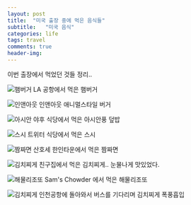 ```yaml
---
layout: post
title:  "미국 출장 중에 먹은 음식들"
subtitle:   "미국 음식"
categories: life
tags: travel
comments: true
header-img: 
---
```


이번 출장에서 먹었던 것들 정리..






![햄버거](https://youngsungson.github.io/assets/img/life/20140514_usa_travel1.jpeg)
LA 공항에서 먹은 햄버거



![인앤아웃](https://youngsungson.github.io/assets/img/life/20140514_usa_travel2.jpeg)
인앤아웃 애니멀스타일 버거



![아시안](https://youngsungson.github.io/assets/img/life/20140514_usa_travel3.jpeg)
야후 식당에서 먹은 아시안풍 덮밥



![스시](https://youngsungson.github.io/assets/img/life/20140514_usa_travel4.jpeg)
트위터 식당에서 먹은 스시






![짬짜면](https://youngsungson.github.io/assets/img/life/20140514_usa_travel5.jpeg)
산호세 한인타운에서 먹은 짬짜면






![김치찌게](https://youngsungson.github.io/assets/img/life/20140514_usa_travel6.jpeg)
친구집에서 먹은 김치찌게.. 눈물나게 맛있었다.






![해물리조또](https://youngsungson.github.io/assets/img/life/20140514_usa_travel7.jpeg)
Sam's Chowder 에서 먹은 해물리조또









![김치찌게](https://youngsungson.github.io/assets/img/life/20140514_usa_travel8.jpeg)
인천공항에 돌아와서 버스를 기다리며 김치찌게 폭풍흡입

 
 
 
